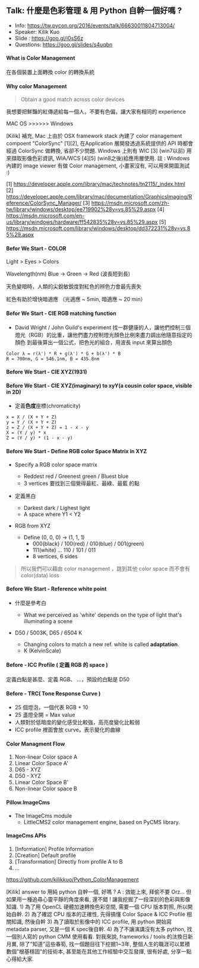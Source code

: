 ## Talk: 什麼是色彩管理 & 用 Python 自幹一個好嗎 ?
- Info: https://tw.pycon.org/2016/events/talk/66630011804713004/
- Speaker: Kilik Kuo
- Slide : https://goo.gl/j0sS6z
- Questions: https://goo.gl/slides/s4uqbn

#### What is Color Management

在各個裝置上面轉換 color 的轉換系統

#### Why color Management
> Obtain a good match across color devices

我想要把鮮豔的紅傳遞給每一個人，不要有色偏，讓大家有相同的 experience

MAC OS >>>>>> Windows

[Kilik] 補充,
Mac 上由於 OSX framework stack 內建了 color management compoent "ColorSync" [1][2],
在Application 層開發透過系統提供的 API 時都會經過 ColorSync 做轉換, 省卻不少問題.
Windows 上則有 WIC [3] (win7以前) 用來擷取影像色彩資訊, WIA/WCS [4][5] (win8之後)給應用層使用.
註 : Windows 內建的 image viewer 有做 Color management, 小畫家沒有, 可以用來開圖測試 :)

[1] https://developer.apple.com/library/mac/technotes/tn2115/_index.html
[2] https://developer.apple.com/library/mac/documentation/GraphicsImaging/Reference/ColorSync_Manager/
[3] https://msdn.microsoft.com/zh-tw/library/windows/desktop/ee719902%28v=vs.85%29.aspx
[4] https://msdn.microsoft.com/en-us/library/windows/hardware/ff542835%28v=vs.85%29.aspx
[5] https://msdn.microsoft.com/library/windows/desktop/dd372231%28v=vs.85%29.aspx

#### Befor We Start - COLOR
Light > Eyes > Colors

Wavelength(nm) Blue -> Green -> Red (波長短到長)

天色變暗時，人類的尖銳敏銳度對紅色的辨色力會最先喪失

紅色有助於增快暗適應 （光適應 ~ 5min, 暗適應 ~ 20 min）

#### Befor We Start - CIE RGB matching function
- David Wright / John Guild's experiment
找一群健康的人，讓他們控制三個燈光（RGB）的比重，讓他們盡力控制燈光顏色比例來盡力調出他隨意指定的顏色
到最後算出一個公式，把色光的組合，用波長 input 來算出顏色
```
Color λ = r(λ') * R + g(λ') * G + b(λ') * B
R = 700nm, G = 546.1nm, B = 435.8nm
```

#### Before We Start - CIE XYZ(1931)

#### Before We Start - CIE XYZ(imaginary) to xyY(a cousin color space, visible in 2D)
- 定義**色度**座標(chromaticity)
```
x = X / (X + Y + Z)
y = Y / (X + Y + Z)
z = Z / (X + Y + Z) = 1 - x - y
X = (Y / y) * x
Z = (Y / y) * (1 - x - y)
```

#### Before We Start - Define RGB color Space Matrix in XYZ
- Specify a RGB color space matrix
	- Reddest red / Greenest green / Bluest blue
	- 3  vertices
	要找到三個覺得最紅、最綠、最藍 的點

- 定義黑白
	- Darkest dark / Lighest light
	- A space where Y1 < Y2

- RGB from XYZ
	- Define (0, 0, 0) -> (1, 1, 1)
		- 000(black) / 100(red) / 010(blue) / 001(green)
		- 111(white) ... 110 / 101 / 011
		- 8 vertices, 6 sides

> 所以我們可以藉由 color management ，跳到其他 color space 而不會有 color(data) loss

#### Before We Start - Reference white point
- 什麼是參考白
	- What we perceived as 'white' depends on the type of light that's illuminating a scene

- D50 / 5003K, D65 / 6504 K
	- Changing colors to match a new ref. white is called **adaptation**.
	- K (KelvinScale)

#### Before - ICC Profile ( 定義 RGB 的 space )
定義白點是甚麼、定義 RGB、 ...，預設的白點是 D50

#### Before - TRC( Tone Response Curve )
- 25 個燈泡，一個代表 RGB + 10
- 25 盞燈全開 = Max value
- 人類對於低暗度的變化感受比較強，高亮度變化比較弱
- ICC profile 裡面會放 curve，表示變化的曲線

#### Color Managment Flow
1. Non-linear Color space A
2. Linear Color Space A'
3. D65 - XYZ
4. D50 - XYZ
5. Linear Color Space B'
6. Non-linear Color space B

#### Pillow.ImageCms
- The ImageCms module
	- LittleCMS2 color management engine, based on PyCMS library.

#### ImageCms APIs
1. [Information] Profile Information
2. [Creation] Default profile
3. [Transformation] Directly from profile A to B
4. ... 

https://github.com/kilikkuo/Python_ColorManagement

[Kilik] answer to 用純 python 自幹一個, 好嗎 ?
A : 效能上來, 拜偷不要 Orz...
	但如果用一種追尋心靈平靜的角度來看, 還不錯 !  讓我挖掘了一段深刻的色彩與影像知識.
    1) 為了用 OpenCL 硬體加速轉換色彩空間, 需要一個 CPU 版本對照, 所以開始自幹.
    2) 為了確認 CPU 版本的正確性, 先得搞懂 Color Space & ICC Profile 相關知識, 然後自幹
    3) 為了讀取於影像中的 ICC profile, 用 python 開始寫 metadata parser, 又是一個 K spec後自幹.
    4) 為了不讓演講沒有太多 python, 找一個別人寫的 python CMM 使用看看.
    對我來說, frameworks / tools 的汰換日新月異, 除了"知道"這些春筍, 找一個題目往下挖掘1~3年,
	整個人生的職涯可以累積數個"根基穩固"的技術本, 甚至能在其他工作經驗中交互發揮, 很有好處, 
	分享一點心得給大家.
